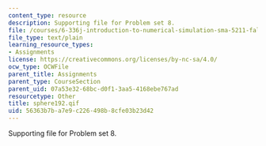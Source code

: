 ```yaml
---
content_type: resource
description: Supporting file for Problem set 8.
file: /courses/6-336j-introduction-to-numerical-simulation-sma-5211-fall-2003/56363b7ba7e9c226498b8cfe03b23d42_sphere192.qif
file_type: text/plain
learning_resource_types:
- Assignments
license: https://creativecommons.org/licenses/by-nc-sa/4.0/
ocw_type: OCWFile
parent_title: Assignments
parent_type: CourseSection
parent_uid: 07a53e32-68bc-d0f1-3aa5-4168ebe767ad
resourcetype: Other
title: sphere192.qif
uid: 56363b7b-a7e9-c226-498b-8cfe03b23d42
---
```

Supporting file for Problem set 8.